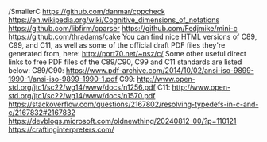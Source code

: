 
























































































/SmallerC
https://github.com/danmar/cppcheck
https://en.wikipedia.org/wiki/Cognitive_dimensions_of_notations
https://github.com/libfirm/cparser
https://github.com/Fedjmike/mini-c
https://github.com/thradams/cake
You can find nice HTML versions of C89, C99, and C11, as well as some of the official draft PDF files they're generated from, here:
http://port70.net/~nsz/c/
Some other useful direct links to free PDF files of the C89/C90, C99 and C11 standards are listed below:
C89/C90: https://www.pdf-archive.com/2014/10/02/ansi-iso-9899-1990-1/ansi-iso-9899-1990-1.pdf
C99: http://www.open-std.org/jtc1/sc22/wg14/www/docs/n1256.pdf
C11: http://www.open-std.org/jtc1/sc22/wg14/www/docs/n1570.pdf
https://stackoverflow.com/questions/2167802/resolving-typedefs-in-c-and-c/2167832#2167832
https://devblogs.microsoft.com/oldnewthing/20240812-00/?p=110121
https://craftinginterpreters.com/